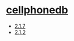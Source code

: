 # [cellphonedb](https://hpc.nih.gov/apps/cellphonedb.html)
- [2.1.7](/systems-biology/cellphonedb/2.1.7)
- [2.1.2](/systems-biology/cellphonedb/2.1.2)
